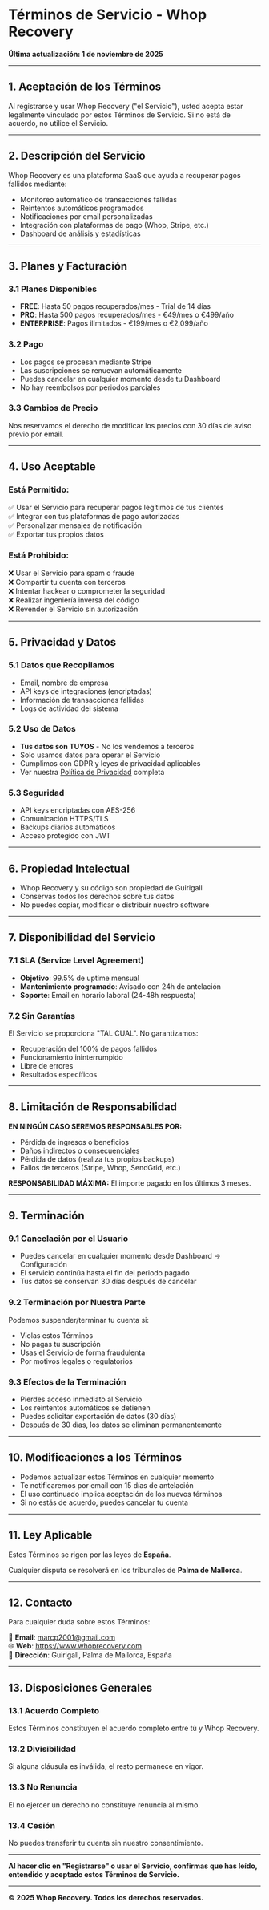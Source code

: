 # Términos de Servicio - Whop Recovery

**Última actualización: 1 de noviembre de 2025**

---

## 1. Aceptación de los Términos

Al registrarse y usar Whop Recovery ("el Servicio"), usted acepta estar legalmente vinculado por estos Términos de Servicio. Si no está de acuerdo, no utilice el Servicio.

---

## 2. Descripción del Servicio

Whop Recovery es una plataforma SaaS que ayuda a recuperar pagos fallidos mediante:

- Monitoreo automático de transacciones fallidas
- Reintentos automáticos programados
- Notificaciones por email personalizadas
- Integración con plataformas de pago (Whop, Stripe, etc.)
- Dashboard de análisis y estadísticas

---

## 3. Planes y Facturación

### 3.1 Planes Disponibles

- **FREE**: Hasta 50 pagos recuperados/mes - Trial de 14 días
- **PRO**: Hasta 500 pagos recuperados/mes - €49/mes o €499/año
- **ENTERPRISE**: Pagos ilimitados - €199/mes o €2,099/año

### 3.2 Pago

- Los pagos se procesan mediante Stripe
- Las suscripciones se renuevan automáticamente
- Puedes cancelar en cualquier momento desde tu Dashboard
- No hay reembolsos por periodos parciales

### 3.3 Cambios de Precio

Nos reservamos el derecho de modificar los precios con 30 días de aviso previo por email.

---

## 4. Uso Aceptable

### Está Permitido:

✅ Usar el Servicio para recuperar pagos legítimos de tus clientes  
✅ Integrar con tus plataformas de pago autorizadas  
✅ Personalizar mensajes de notificación  
✅ Exportar tus propios datos

### Está Prohibido:

❌ Usar el Servicio para spam o fraude  
❌ Compartir tu cuenta con terceros  
❌ Intentar hackear o comprometer la seguridad  
❌ Realizar ingeniería inversa del código  
❌ Revender el Servicio sin autorización

---

## 5. Privacidad y Datos

### 5.1 Datos que Recopilamos

- Email, nombre de empresa
- API keys de integraciones (encriptadas)
- Información de transacciones fallidas
- Logs de actividad del sistema

### 5.2 Uso de Datos

- **Tus datos son TUYOS** - No los vendemos a terceros
- Solo usamos datos para operar el Servicio
- Cumplimos con GDPR y leyes de privacidad aplicables
- Ver nuestra [Política de Privacidad](POLITICA_PRIVACIDAD.md) completa

### 5.3 Seguridad

- API keys encriptadas con AES-256
- Comunicación HTTPS/TLS
- Backups diarios automáticos
- Acceso protegido con JWT

---

## 6. Propiedad Intelectual

- Whop Recovery y su código son propiedad de Guirigall
- Conservas todos los derechos sobre tus datos
- No puedes copiar, modificar o distribuir nuestro software

---

## 7. Disponibilidad del Servicio

### 7.1 SLA (Service Level Agreement)

- **Objetivo**: 99.5% de uptime mensual
- **Mantenimiento programado**: Avisado con 24h de antelación
- **Soporte**: Email en horario laboral (24-48h respuesta)

### 7.2 Sin Garantías

El Servicio se proporciona "TAL CUAL". No garantizamos:

- Recuperación del 100% de pagos fallidos
- Funcionamiento ininterrumpido
- Libre de errores
- Resultados específicos

---

## 8. Limitación de Responsabilidad

**EN NINGÚN CASO SEREMOS RESPONSABLES POR:**

- Pérdida de ingresos o beneficios
- Daños indirectos o consecuenciales
- Pérdida de datos (realiza tus propios backups)
- Fallos de terceros (Stripe, Whop, SendGrid, etc.)

**RESPONSABILIDAD MÁXIMA:** El importe pagado en los últimos 3 meses.

---

## 9. Terminación

### 9.1 Cancelación por el Usuario

- Puedes cancelar en cualquier momento desde Dashboard → Configuración
- El servicio continúa hasta el fin del periodo pagado
- Tus datos se conservan 30 días después de cancelar

### 9.2 Terminación por Nuestra Parte

Podemos suspender/terminar tu cuenta si:

- Violas estos Términos
- No pagas tu suscripción
- Usas el Servicio de forma fraudulenta
- Por motivos legales o regulatorios

### 9.3 Efectos de la Terminación

- Pierdes acceso inmediato al Servicio
- Los reintentos automáticos se detienen
- Puedes solicitar exportación de datos (30 días)
- Después de 30 días, los datos se eliminan permanentemente

---

## 10. Modificaciones a los Términos

- Podemos actualizar estos Términos en cualquier momento
- Te notificaremos por email con 15 días de antelación
- El uso continuado implica aceptación de los nuevos términos
- Si no estás de acuerdo, puedes cancelar tu cuenta

---

## 11. Ley Aplicable

Estos Términos se rigen por las leyes de **España**.

Cualquier disputa se resolverá en los tribunales de **Palma de Mallorca**.

---

## 12. Contacto

Para cualquier duda sobre estos Términos:

📧 **Email**: marcp2001@gmail.com  
🌐 **Web**: https://www.whoprecovery.com  
📍 **Dirección**: Guirigall, Palma de Mallorca, España

---

## 13. Disposiciones Generales

### 13.1 Acuerdo Completo

Estos Términos constituyen el acuerdo completo entre tú y Whop Recovery.

### 13.2 Divisibilidad

Si alguna cláusula es inválida, el resto permanece en vigor.

### 13.3 No Renuncia

El no ejercer un derecho no constituye renuncia al mismo.

### 13.4 Cesión

No puedes transferir tu cuenta sin nuestro consentimiento.

---

**Al hacer clic en "Registrarse" o usar el Servicio, confirmas que has leído, entendido y aceptado estos Términos de Servicio.**

---

**© 2025 Whop Recovery. Todos los derechos reservados.**
